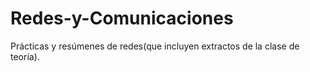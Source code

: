 # Redes-y-Comunicaciones
Prácticas y resúmenes de redes(que incluyen extractos de la clase de teoría).

